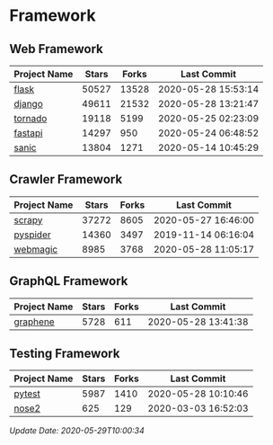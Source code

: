 # Framework

## Web Framework

| Project Name | Stars | Forks | Last Commit |
| ------------ | ----- | ----- | ----------- |
| [flask](https://github.com/pallets/flask) | 50527 | 13528 | 2020-05-28 15:53:14 |
| [django](https://github.com/django/django) | 49611 | 21532 | 2020-05-28 13:21:47 |
| [tornado](https://github.com/tornadoweb/tornado) | 19118 | 5199 | 2020-05-25 02:23:09 |
| [fastapi](https://github.com/tiangolo/fastapi) | 14297 | 950 | 2020-05-24 06:48:52 |
| [sanic](https://github.com/huge-success/sanic) | 13804 | 1271 | 2020-05-14 10:45:29 |

## Crawler Framework

| Project Name | Stars | Forks | Last Commit |
| ------------ | ----- | ----- | ----------- |
| [scrapy](https://github.com/scrapy/scrapy) | 37272 | 8605 | 2020-05-27 16:46:00 |
| [pyspider](https://github.com/binux/pyspider) | 14360 | 3497 | 2019-11-14 06:16:04 |
| [webmagic](https://github.com/code4craft/webmagic) | 8985 | 3768 | 2020-05-28 11:05:17 |

## GraphQL Framework

| Project Name | Stars | Forks | Last Commit |
| ------------ | ----- | ----- | ----------- |
| [graphene](https://github.com/graphql-python/graphene) | 5728 | 611 | 2020-05-28 13:41:38 |

## Testing Framework

| Project Name | Stars | Forks | Last Commit |
| ------------ | ----- | ----- | ----------- |
| [pytest](https://github.com/pytest-dev/pytest) | 5987 | 1410 | 2020-05-28 10:10:46 |
| [nose2](https://github.com/nose-devs/nose2) | 625 | 129 | 2020-03-03 16:52:03 |

*Update Date: 2020-05-29T10:00:34*